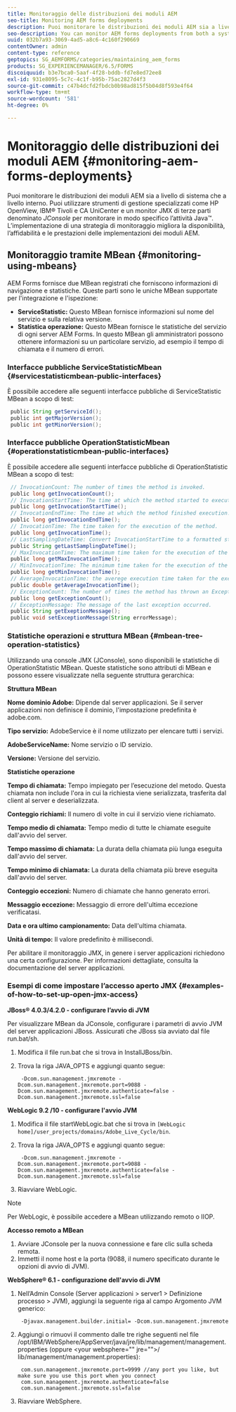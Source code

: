 ```yaml
---
title: Monitoraggio delle distribuzioni dei moduli AEM
seo-title: Monitoring AEM forms deployments
description: Puoi monitorare le distribuzioni dei moduli AEM sia a livello di sistema che a livello interno. Per ulteriori informazioni sul monitoraggio delle distribuzioni dei moduli AEM, consulta questo documento.
seo-description: You can monitor AEM forms deployments from both a system level and an internal level. Learn more about monitoring AEM forms deployments from this document.
uuid: 032b7a93-3069-4ad5-a8c6-4c160f290669
contentOwner: admin
content-type: reference
geptopics: SG_AEMFORMS/categories/maintaining_aem_forms
products: SG_EXPERIENCEMANAGER/6.5/FORMS
discoiquuid: b3e7bca0-5aaf-4f28-bddb-fd7e8ed72ee8
exl-id: 931e8095-5c7c-4c1f-b95b-75ac2827d4f3
source-git-commit: c47b4dcfd2fbdcb0b98ad815f5b04d8f593e4f64
workflow-type: tm+mt
source-wordcount: '581'
ht-degree: 0%

---
```


# Monitoraggio delle distribuzioni dei moduli AEM {#monitoring-aem-forms-deployments}

Puoi monitorare le distribuzioni dei moduli AEM sia a livello di sistema che a livello interno. Puoi utilizzare strumenti di gestione specializzati come HP OpenView, IBM® Tivoli e CA UniCenter e un monitor JMX di terze parti denominato *JConsole* per monitorare in modo specifico l’attività Java™. L’implementazione di una strategia di monitoraggio migliora la disponibilità, l’affidabilità e le prestazioni delle implementazioni dei moduli AEM.

<!-- For more information about monitoring AEM forms deployments, see [A technical guide for monitoring AEM forms deployments](https://www.adobe.com/devnet/livecycle/pdfs/lc_monitoring_wp_ue.pdf). This URL is 404. No suitable replacement URL was found after a search. Do not make this link live if it is dead! -->

## Monitoraggio tramite MBean {#monitoring-using-mbeans}

AEM Forms fornisce due MBean registrati che forniscono informazioni di navigazione e statistiche. Queste parti sono le uniche MBean supportate per l&#39;integrazione e l&#39;ispezione:

* **ServiceStatistic:** Questo MBean fornisce informazioni sul nome del servizio e sulla relativa versione.
* **Statistica operazione:** Questo MBean fornisce le statistiche del servizio di ogni server AEM Forms. In questo MBean gli amministratori possono ottenere informazioni su un particolare servizio, ad esempio il tempo di chiamata e il numero di errori.

### Interfacce pubbliche ServiceStatisticMbean {#servicestatisticmbean-public-interfaces}

È possibile accedere alle seguenti interfacce pubbliche di ServiceStatistic MBean a scopo di test:

```java
 public String getServiceId();
 public int getMajorVersion();
 public int getMinorVersion();
```

### Interfacce pubbliche OperationStatisticMbean {#operationstatisticmbean-public-interfaces}

È possibile accedere alle seguenti interfacce pubbliche di OperationStatistic MBean a scopo di test:

```java
 // InvocationCount: The number of times the method is invoked.
 public long getInvocationCount();
 // InvocationStartTime: The time at which the method started to execute.
 public long getInvocationStartTime();
 // InvocationEndTime: The time at which the method finished execution.
 public long getInvocationEndTime();
 // InvocationTime: The time taken for the execution of the method.
 public long getInvocationTime();
 // LastSamplingDateTime: Convert InvocationStartTime to a formatted string
 public String getLastSamplingDateTime();
 // MaxInvocationTime: The maximum time taken for the execution of the method.
 public long getMaxInvocationTime();
 // MinInvocationTime: The minimum time taken for the execution of the method.
 public long getMinInvocationTime();
 // AverageInvocationTime: the averege execution time taken for the execution of the method.
 public double getAverageInvocationTime();
 // ExceptionCount: The number of times the method has thrown an Exception.
 public long getExceptionCount();
 // ExceptionMessage: The message of the last exception occurred.
 public String getExeptionMessage();
 public void setExceptionMessage(String errorMessage);
```

### Statistiche operazioni e struttura MBean {#mbean-tree-operation-statistics}

Utilizzando una console JMX (JConsole), sono disponibili le statistiche di OperationStatistic MBean. Queste statistiche sono attributi di MBean e possono essere visualizzate nella seguente struttura gerarchica:

**Struttura MBean**

**Nome dominio Adobe:** Dipende dal server applicazioni. Se il server applicazioni non definisce il dominio, l&#39;impostazione predefinita è adobe.com.

**Tipo servizio:** AdobeService è il nome utilizzato per elencare tutti i servizi.

**AdobeServiceName:** Nome servizio o ID servizio.

**Versione:** Versione del servizio.

**Statistiche operazione**

**Tempo di chiamata:** Tempo impiegato per l’esecuzione del metodo. Questa chiamata non include l&#39;ora in cui la richiesta viene serializzata, trasferita dal client al server e deserializzata.

**Conteggio richiami:** Il numero di volte in cui il servizio viene richiamato.

**Tempo medio di chiamata:** Tempo medio di tutte le chiamate eseguite dall&#39;avvio del server.

**Tempo massimo di chiamata:** La durata della chiamata più lunga eseguita dall&#39;avvio del server.

**Tempo minimo di chiamata:** La durata della chiamata più breve eseguita dall&#39;avvio del server.

**Conteggio eccezioni:** Numero di chiamate che hanno generato errori.

**Messaggio eccezione:** Messaggio di errore dell&#39;ultima eccezione verificatasi.

**Data e ora ultimo campionamento:** Data dell&#39;ultima chiamata.

**Unità di tempo:** Il valore predefinito è millisecondi.

Per abilitare il monitoraggio JMX, in genere i server applicazioni richiedono una certa configurazione. Per informazioni dettagliate, consulta la documentazione del server applicazioni.

### Esempi di come impostare l’accesso aperto JMX {#examples-of-how-to-set-up-open-jmx-access}

**JBoss® 4.0.3/4.2.0 - configurare l’avvio di JVM**

Per visualizzare MBean da JConsole, configurare i parametri di avvio JVM del server applicazioni JBoss. Assicurati che JBoss sia avviato dal file run.bat/sh.

1. Modifica il file run.bat che si trova in InstallJBoss/bin.
1. Trova la riga JAVA_OPTS e aggiungi quanto segue:

   ```shell
    -Dcom.sun.management.jmxremote -Dcom.sun.management.jmxremote.port=9088 -Dcom.sun.management.jmxremote.authenticate=false -Dcom.sun.management.jmxremote.ssl=false
   ```

**WebLogic 9.2 /10 - configurare l&#39;avvio JVM**

1. Modifica il file startWebLogic.bat che si trova in `[WebLogic home]/user_projects/domains/Adobe_Live_Cycle/bin`.
1. Trova la riga JAVA_OPTS e aggiungi quanto segue:

   ```shell
    -Dcom.sun.management.jmxremote -Dcom.sun.management.jmxremote.port=9088 -Dcom.sun.management.jmxremote.authenticate=false -Dcom.sun.management.jmxremote.ssl=false
   ```

1. Riavviare WebLogic.

>[!NOTE]
>
>Per WebLogic, è possibile accedere a MBean utilizzando remoto o IIOP.

**Accesso remoto a MBean**

1. Avviare JConsole per la nuova connessione e fare clic sulla scheda remota.
1. Immetti il nome host e la porta (9088, il numero specificato durante le opzioni di avvio di JVM).

**WebSphere® 6.1 - configurazione dell&#39;avvio di JVM**

1. Nell’Admin Console (Server applicazioni > server1 > Definizione processo > JVM), aggiungi la seguente riga al campo Argomento JVM generico:

   ```shell
    -Djavax.management.builder.initial= -Dcom.sun.management.jmxremote
   ```

1. Aggiungi o rimuovi il commento dalle tre righe seguenti nel file /opt/IBM/WebSphere/AppServer/java/jre/lib/management/management.properties (oppure &lt;your websphere=&quot;&quot; jre=&quot;&quot;>/ lib/management/management.properties):

   ```shell
    com.sun.management.jmxremote.port=9999 //any port you like, but make sure you use this port when you connect
    com.sun.management.jmxremote.authenticate=false
    com.sun.management.jmxremote.ssl=false
   ```

1. Riavviare WebSphere.
